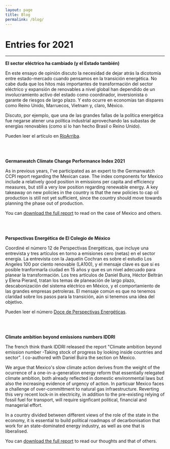 ```yaml
---
layout: page
title: Blog
permalink: /blog/
---
```


# Entries for 2021

****
**El sector eléctrico ha cambiado (y el Estado también)**

En este ensayo de opinión discuto la necesidad de dejar atrás la dicotomía entre estado-mercado cuando pensamos en la transición energética. No cabe duda que los hitos más importantes de transformación del sector eléctrico y expansión de renovables a nivel global han dependido de un involucramiento activo del estado como coordinador, inversionista o garante de riesgos de largo plazo. Y esto ocurre en economías tan dispares como Reino Unido, Marruecos, Vietnam y, claro, México.

Discuto, por ejemplo, que una de las grandes fallas de la política energética fue negarse atener una política industrial aprovechando las subastas de energías renovables (como sí lo han hecho Brasil o Reino Unido).

Pueden leer el artículo en <a href="https://rioarriba.mx/articulo.php?iden=el-sector-electrico-ha-cambiado-y-el-estado-tambien">RíoArriba</a>.

<br />
<br />

**Germanwatch Climate Change Performance Index 2021**

As in previous years, I've participated as an expert to the Germanwatch CCPI report regarding the Mexican case. The index components for Mexico include a relatively good position in emissions per capita and efficiency measures, but still a very low position regarding renewable energy. A key takeaway on new policies in the country is that the new policies to cap oil production is still not yet sufficient, since the country should move towards planning the phase out of production.

You can <a href="https://germanwatch.org/en/21110">download the full report</a> to read on the case of Mexico and others.

<br />
<br />

**Perspectivas Energética de El Colegio de México**

Coordiné el número 12 de Perspectivas Energéticas, que incluye una entrevista y tres artículos en torno a emisiones cero (netas) en el sector energía. La entrevista con la Jaquelin Cochran es sobre el estudio Los Angeles 100 por ciento renovable (LA100), y el mensaje clave es que sí es posible tranformarla ciudad en 15 años y que es un nivel adecuado para planear la transformación. Los tres artículos de Daniel Buira, Héctor Beltrán y Elena Pierard, tratan los temas de planeación de largo plazo, descabonización del sistema eléctrico en México, y el comportamiento de las grandes empresas petroleras. El mensaje común es que no tenemos claridad sobre los pasos para la transición, aún si tenemos una idea del objetivo.

Pueden leer el número <a href="https://programaenergia.colmex.mx/wp-content/uploads/2021/10/Perspectivas-energeticas-12.pdf">  Doce de Perspectivas Energéticas</a>.

<br />
<br />

**Climate ambition beyond emissions numbers IDDRI**

The french think thank IDDRI released the report "Climate ambition beyond emission number -Taking stock of progress by looking inside countries and sector". I co-authored with Daniel Buira the section on Mexico.

We argue that Mexico's slow climate action derives from the weight of the ocurrence of a one-in-a-generation energy reform that essentially relegated climate ambition, both already reflected in domestic environmental laws but also the increasing evidence of urgency of action. In particuar Mexico faces a challenge of over-committment to natural gas infraestructure. Reverting this very recent lock-in in electricity, in addition to the pre-existing relying of fossil fuel for transport, will require signficant political, financial and managerial effort.

In a country divided between different views of the role of the state in the economy, it is essential to build political roadmaps of decarbonisation that work for an state-dominated energy industry, as well as one that is liberalised.

You can <a href="https://www.iddri.org/en/publications-and-events/report/climate-ambition-beyond-emission-numbers-taking-stock-progress">download the full report</a> to read our thoughts and that of others.
